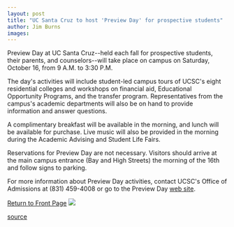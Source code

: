 ```yaml
---
layout: post
title: "UC Santa Cruz to host 'Preview Day' for prospective students"
author: Jim Burns
images:
---
```


Preview Day at UC Santa Cruz--held each fall for prospective students, their parents, and counselors--will take place on campus on Saturday, October 16, from 9 A.M. to 3:30 P.M.

The day's activities will include student-led campus tours of UCSC's eight residential colleges and workshops on financial aid, Educational Opportunity Programs, and the transfer program. Representatives from the campus's academic departments will also be on hand to provide information and answer questions.

A complimentary breakfast will be available in the morning, and lunch will be available for purchase. Live music will also be provided in the morning during the Academic Advising and Student Life Fairs.

Reservations for Preview Day are not necessary. Visitors should arrive at the main campus entrance (Bay and High Streets) the morning of the 16th and follow signs to parking.

For more information about Preview Day activities, contact UCSC's Office of Admissions at (831) 459-4008 or go to the Preview Day [web site][1].

[Return to Front Page][2] ![ ][3]

[1]: http://admissions.ucsc.edu/pday/
[2]: ../../index.html
[3]: ../../images/trans.gif

[source](http://www1.ucsc.edu/currents/99-00/10-11/preview.html "Permalink to preview")
